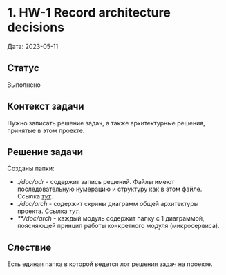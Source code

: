 # 1. HW-1 Record architecture decisions

Дата: 2023-05-11

## Статус

Выполнено

## Контекст задачи

Нужно записать решение задач, а также архитектурные решения, принятые в этом проекте.

## Решение задачи

Созданы папки:
* _./doc/adr_ - содержит запись решений. Файлы имеют последовательную нумерацию и структуру как в этом файле. Ссылка _[тут](https://github.com/PavelNaymovets/project_management_system/tree/develop/doc/adr)_.
* _./doc/arch_ - содержит скрины диаграмм общей архитектуры проекта. Ссылка _[тут]()_.
* _**/doc/arch_ - каждый модуль содержит папку с 1 диаграммой, поясняющей принцип работы конкретного модуля (микросервиса).

## Слествие

Есть единая папка в которой ведется лог решения задач на проекте.